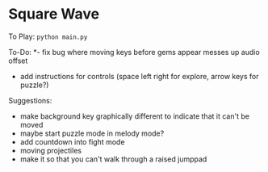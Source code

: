# Square Wave

To Play:
`python main.py`

To-Do:
*- fix bug where moving keys before gems appear messes up audio offset
- add instructions for controls (space left right for explore, arrow keys for puzzle?)

Suggestions:
- make background key graphically different to indicate that it can't be moved
- maybe start puzzle mode in melody mode?
- add countdown into fight mode
- moving projectiles
- make it so that you can't walk through a raised jumppad